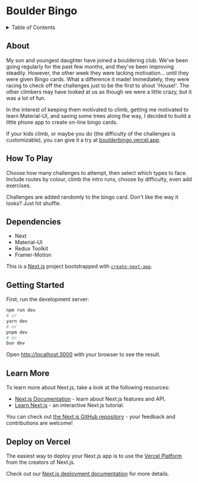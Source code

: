 # Boulder Bingo

<details>
  <summary>Table of Contents</summary>
  <ol>
    <li>
      <a href="#about">About</a>
    </li>
    <li>
      <a href="#how-to-play">How To Play</a>
    </li>
    <li>
      <a href="#tech-stack">Tech Stack</a>
    </li>
    <li>
      <a href="#screenshots">Screenshots</a>
    </li>
    <li>
    <a href="#setup">Setup</a>
    </li>
    <li>
    <a href="#dependencies">Dependencies</a>
    </li>
    <li>
    <a href="#project-directory-structure">Project Directory</a>
    </li>
    <li>
    <a href="#contributors">Contributors</a>
    </li>
  </ol>
</details>

## About

My son and youngest daughter have joined a bouldering club. We've been going regularly for the past few months, and they've been improving steadily.
However, the other week they were lacking motivation... until they were given Bingo cards.
What a difference it made! Immediately, they were racing to check off the challenges just to be the first to shout 'House!'. The other climbers may have looked at us as though we were a little crazy, but it was a lot of fun.

In the interest of keeping them motivated to climb, getting me motivated to learn Material-UI, and saving some trees along the way, I decided to build a little phone app to create on-line bingo cards.

If your kids climb, or maybe you do (the difficulty of the challenges is customizable), you can give it a try at [boulderbingo.vercel.app](https://boulderbingo.vercel.app/).

## How To Play

Choose how many challenges to attempt, then select which types to face.
Include routes by colour, climb the intro runs, choose by difficulty, even add exercises.

Challenges are added randomly to the bingo card. Don&apos;t like the way it looks? Just hit shuffle.


## Dependencies
- Next
- Material-UI
- Redux Toolkit
- Framer-Motion

This is a [Next.js](https://nextjs.org/) project bootstrapped with [`create-next-app`](https://github.com/vercel/next.js/tree/canary/packages/create-next-app).

## Getting Started

First, run the development server:

```bash
npm run dev
# or
yarn dev
# or
pnpm dev
# or
bun dev
```

Open [http://localhost:3000](http://localhost:3000) with your browser to see the result.

## Learn More

To learn more about Next.js, take a look at the following resources:

- [Next.js Documentation](https://nextjs.org/docs) - learn about Next.js features and API.
- [Learn Next.js](https://nextjs.org/learn) - an interactive Next.js tutorial.

You can check out [the Next.js GitHub repository](https://github.com/vercel/next.js/) - your feedback and contributions are welcome!

## Deploy on Vercel

The easiest way to deploy your Next.js app is to use the [Vercel Platform](https://vercel.com/new?utm_medium=default-template&filter=next.js&utm_source=create-next-app&utm_campaign=create-next-app-readme) from the creators of Next.js.

Check out our [Next.js deployment documentation](https://nextjs.org/docs/deployment) for more details.
